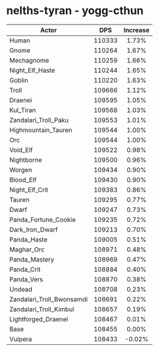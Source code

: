# nelths-tyran - yogg-cthun
| Actor | DPS | Increase |
|---|:---:|:---:|
|Human|110333|1.73%|
|Gnome|110264|1.67%|
|Mechagnome|110259|1.66%|
|Night_Elf_Haste|110244|1.65%|
|Goblin|110220|1.63%|
|Troll|109666|1.12%|
|Draenei|109595|1.05%|
|Kul_Tiran|109568|1.03%|
|Zandalari_Troll_Paku|109553|1.01%|
|Highmountain_Tauren|109544|1.00%|
|Orc|109544|1.00%|
|Void_Elf|109522|0.98%|
|Nightborne|109500|0.96%|
|Worgen|109434|0.90%|
|Blood_Elf|109430|0.90%|
|Night_Elf_Crit|109383|0.86%|
|Tauren|109295|0.77%|
|Dwarf|109247|0.73%|
|Panda_Fortune_Cookie|109235|0.72%|
|Dark_Iron_Dwarf|109213|0.70%|
|Panda_Haste|109005|0.51%|
|Maghar_Orc|108971|0.48%|
|Panda_Mastery|108969|0.47%|
|Panda_Crit|108884|0.40%|
|Panda_Vers|108870|0.38%|
|Undead|108708|0.23%|
|Zandalari_Troll_Bwonsamdi|108691|0.22%|
|Zandalari_Troll_Kimbul|108657|0.19%|
|Lightforged_Draenei|108467|0.01%|
|Base|108455|0.00%|
|Vulpera|108433|-0.02%|
